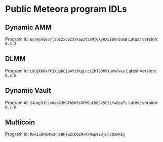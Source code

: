 # Public Meteora program IDLs

## Dynamic AMM
Program id: `Eo7WjKq67rjJQSZxS6z3YkapzY3eMj6Xy8X5EQVn5UaB`
Latest version: `0.5.2`

## DLMM
Program id: `LBUZKhRxPF3XUpBCjp4YzTKgLccjZhTSDM9YuVaPwxo`
Latest version: `0.8.5`

## Dynamic Vault
Program id: `24Uqj9JCLxUeoC3hGfh5W3s9FM9uCHDS2SG3LYwBpyTi`
Latest version: `0.7.6`

## Multicoin 
Program id: `MERLuDFBMmsHnsBPZw2sDQZHvXFMwp8EdjudcU2HKky`
